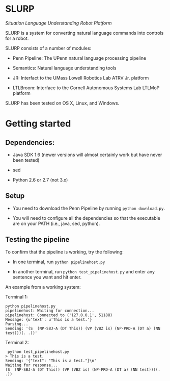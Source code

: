 SLURP
=====

*Situation Language Understanding Robot Platform*

SLURP is a system for converting natural language commands into
controls for a robot.

SLURP consists of a number of modules:

- Penn Pipeline: The UPenn natural language processing pipeline

- Semantics: Natural language understanding tools

- JR: Interfact to the UMass Lowell Robotics Lab ATRV Jr. platform

- LTLBroom: Interface to the Cornell Autonomous Systems Lab LTLMoP platform

SLURP has been tested on OS X, Linux, and Windows.

Getting started
===============

## Dependencies:
- Java SDK 1.6 (newer versions will almost certainly work but have
never been tested)

- sed

- Python 2.6 or 2.7 (not 3.x)

## Setup

- You need to download the Penn Pipeline by running `python
download.py`.  

- You will need to configure all the dependencies so
that the executable are on your PATH (i.e., java, sed, python).


## Testing the pipeline

To confirm that the pipeline is working, try the following:

- In one terminal, run `python pipelinehost.py`

- In another terminal, run `python test_pipelinehost.py` and enter
  any sentence you want and hit enter.

An example from a working system:

Terminal 1:

```text
python pipelinehost.py
pipelinehost: Waiting for connection...
pipelinehost: Connected to ('127.0.0.1', 51188)
Message: {u'text': u'This is a test.'}
Parsing...
Sending: '(S  (NP-SBJ-A (DT This)) (VP (VBZ is) (NP-PRD-A (DT a) (NN test)))(. .))'
```

Terminal 2:

```text
 python test_pipelinehost.py
> This is a test.
Sending: '{"text": "This is a test."}\n'
Waiting for response...
(S  (NP-SBJ-A (DT This)) (VP (VBZ is) (NP-PRD-A (DT a) (NN test)))(. .))
```
